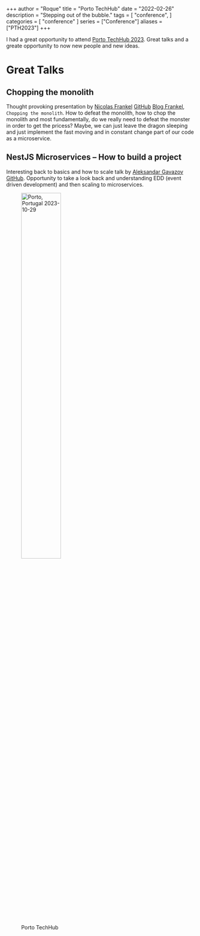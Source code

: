 +++
author = "Roque"
title = "Porto TechHub"
date = "2022-02-26"
description = "Stepping out of the bubble."
tags = [
    "conference",
]
categories = [
    "conference"
]
series = ["Conference"]
aliases = ["PTH2023"]
+++

I had a great opportunity to attend [Porto TechHub 2023](https://portotechhub.com/conference-2023/). Great talks and a greate opportunity to now new people and new ideas.

# Great Talks

## Chopping the monolith

Thought provoking presentation by [Nicolas Frankel](https://www.linkedin.com/in/nicolasfrankel/?originalSubdomain=ch) [GitHub](https://github.com/nfrankel) [Blog Frankel](https://blog.frankel.ch/), `Chopping the monolith`. How to defeat the monolith, how to chop the monolith and most fundamentally, do we really need to defeat the monster in order to get the pricess? Maybe, we can just leave the dragon sleeping and just implement the fast moving and in constant change part of our code as a microservice.

## NestJS Microservices – How to build a project

Interesting back to basics and how to scale talk by [Aleksandar Gavazov](https://www.linkedin.com/in/agavazov/?originalSubdomain=bg) [GitHub](https://github.com/agavazov). Opportunity to take a look back and understanding EDD (event driven development) and then scaling to microservices.


<figure>
    <img src="https://encrypted-tbn0.gstatic.com/images?q=tbn:ANd9GcSs9S8IRkOmg9iAAP07hjVyF1ty49EcsCbvAnYuivf4vzpQ3ugmZM3SwI4QjbnojjmUXqw&usqp=CAU" width="50%" height="50%" class="center"
         alt="Porto, Portugal 2023-10-29">
    <figcaption class="center">Porto TechHub</figcaption>
</figure>
